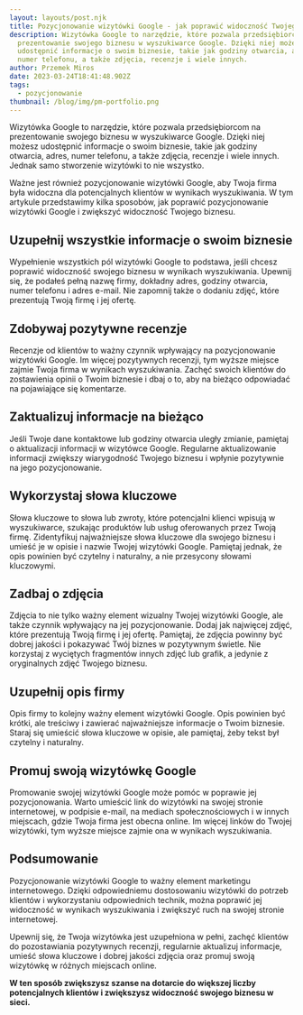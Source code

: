 ```yaml
---
layout: layouts/post.njk
title: Pozycjonowanie wizytówki Google - jak poprawić widoczność Twojego biznesu
description: Wizytówka Google to narzędzie, które pozwala przedsiębiorcom na
  prezentowanie swojego biznesu w wyszukiwarce Google. Dzięki niej możesz
  udostępnić informacje o swoim biznesie, takie jak godziny otwarcia, adres,
  numer telefonu, a także zdjęcia, recenzje i wiele innych.
author: Przemek Miros
date: 2023-03-24T18:41:48.902Z
tags:
  - pozycjonowanie
thumbnail: /blog/img/pm-portfolio.png
---
```

Wizytówka Google to narzędzie, które pozwala przedsiębiorcom na prezentowanie swojego biznesu w wyszukiwarce Google. Dzięki niej możesz udostępnić informacje o swoim biznesie, takie jak godziny otwarcia, adres, numer telefonu, a także zdjęcia, recenzje i wiele innych. Jednak samo stworzenie wizytówki to nie wszystko. 

Ważne jest również pozycjonowanie wizytówki Google, aby Twoja firma była widoczna dla potencjalnych klientów w wynikach wyszukiwania. W tym artykule przedstawimy kilka sposobów, jak poprawić pozycjonowanie wizytówki Google i zwiększyć widoczność Twojego biznesu.

## Uzupełnij wszystkie informacje o swoim biznesie

Wypełnienie wszystkich pól wizytówki Google to podstawa, jeśli chcesz poprawić widoczność swojego biznesu w wynikach wyszukiwania. Upewnij się, że podałeś pełną nazwę firmy, dokładny adres, godziny otwarcia, numer telefonu i adres e-mail. Nie zapomnij także o dodaniu zdjęć, które prezentują Twoją firmę i jej ofertę.

## Zdobywaj pozytywne recenzje

Recenzje od klientów to ważny czynnik wpływający na pozycjonowanie wizytówki Google. Im więcej pozytywnych recenzji, tym wyższe miejsce zajmie Twoja firma w wynikach wyszukiwania. Zachęć swoich klientów do zostawienia opinii o Twoim biznesie i dbaj o to, aby na bieżąco odpowiadać na pojawiające się komentarze.

## Zaktualizuj informacje na bieżąco

Jeśli Twoje dane kontaktowe lub godziny otwarcia uległy zmianie, pamiętaj o aktualizacji informacji w wizytówce Google. Regularne aktualizowanie informacji zwiększy wiarygodność Twojego biznesu i wpłynie pozytywnie na jego pozycjonowanie.

## Wykorzystaj słowa kluczowe

Słowa kluczowe to słowa lub zwroty, które potencjalni klienci wpisują w wyszukiwarce, szukając produktów lub usług oferowanych przez Twoją firmę. Zidentyfikuj najważniejsze słowa kluczowe dla swojego biznesu i umieść je w opisie i nazwie Twojej wizytówki Google. Pamiętaj jednak, że opis powinien być czytelny i naturalny, a nie przesycony słowami kluczowymi.

## Zadbaj o zdjęcia

Zdjęcia to nie tylko ważny element wizualny Twojej wizytówki Google, ale także czynnik wpływający na jej pozycjonowanie. Dodaj jak najwięcej zdjęć, które prezentują Twoją firmę i jej ofertę. Pamiętaj, że zdjęcia powinny być dobrej jakości i pokazywać Twój biznes w pozytywnym świetle. Nie korzystaj z wyciętych fragmentów innych zdjęć lub grafik, a jedynie z oryginalnych zdjęć Twojego biznesu.

## Uzupełnij opis firmy

Opis firmy to kolejny ważny element wizytówki Google. Opis powinien być krótki, ale treściwy i zawierać najważniejsze informacje o Twoim biznesie. Staraj się umieścić słowa kluczowe w opisie, ale pamiętaj, żeby tekst był czytelny i naturalny.

## Promuj swoją wizytówkę Google

Promowanie swojej wizytówki Google może pomóc w poprawie jej pozycjonowania. Warto umieścić link do wizytówki na swojej stronie internetowej, w podpisie e-mail, na mediach społecznościowych i w innych miejscach, gdzie Twoja firma jest obecna online. Im więcej linków do Twojej wizytówki, tym wyższe miejsce zajmie ona w wynikach wyszukiwania.

## Podsumowanie

Pozycjonowanie wizytówki Google to ważny element marketingu internetowego. Dzięki odpowiedniemu dostosowaniu wizytówki do potrzeb klientów i wykorzystaniu odpowiednich technik, można poprawić jej widoczność w wynikach wyszukiwania i zwiększyć ruch na swojej stronie internetowej. 

Upewnij się, że Twoja wizytówka jest uzupełniona w pełni, zachęć klientów do pozostawiania pozytywnych recenzji, regularnie aktualizuj informacje, umieść słowa kluczowe i dobrej jakości zdjęcia oraz promuj swoją wizytówkę w różnych miejscach online. 

**W ten sposób zwiększysz szanse na dotarcie do większej liczby potencjalnych klientów i zwiększysz widoczność swojego biznesu w sieci.**